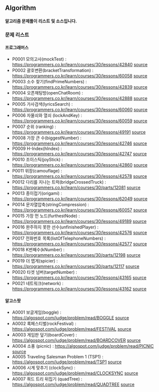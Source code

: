 ## Algorithm

#### 알고리즘 문제풀이 리스트 및 소스입니다.

### 문제 리스트

#### 프로그래머스

* P0001 모의고사(mockTest) : https://programmers.co.kr/learn/courses/30/lessons/42840 <a href="/programers/P0001_mockTest/goldswan/mockTest_goldswan.java"> source</a>
* P0002 괄호변환(bracketTransformation) : https://programmers.co.kr/learn/courses/30/lessons/60058 <a href="/GoldSwan/Algorithm/blob/master/programers/P0002_bracketTransformation/goldswan/bracketTransformation_goldswan.java"> source</a>
* P0003 소수 찾기(findPrimeNumbers) : https://programmers.co.kr/learn/courses/30/lessons/42839 <a href="/GoldSwan/Algorithm/blob/master/programers/P0003_findPrimeNumbers/goldswan/findPrimeNumbers_goldswan.java"> source</a>
* P0004 오픈채팅방(openChatRoom) : https://programmers.co.kr/learn/courses/30/lessons/42888 <a href="/GoldSwan/Algorithm/blob/master/programers/P0004_openChatRoom/goldswan/openChatRoom_goldswan.java"> source</a>
* P0005 가사검색(lyricsSearch) : https://programmers.co.kr/learn/courses/30/lessons/60060 <a href="/GoldSwan/Algorithm/blob/master/programers/P0005_lyricsSearch/goldswan/lyricsSearch_goldswan.java"> source</a>
* P0006 자물쇠와 열쇠 (lockAndKey) : https://programmers.co.kr/learn/courses/30/lessons/60059 <a href="/GoldSwan/Algorithm/blob/master/programers/P0006_lockAndKey/goldswan/lockAndKey_goldswan.java"> source</a>
* P0007 순위 (ranking) : https://programmers.co.kr/learn/courses/30/lessons/49191 <a href="/GoldSwan/Algorithm/blob/master/programers/P0007_ranking/goldswan/ranking_goldswan.java"> source</a>
* P0008 가장 큰 수(biggestNumber) : https://programmers.co.kr/learn/courses/30/lessons/42746 <a href="/GoldSwan/Algorithm/blob/master/programers/P0008_biggestNumber/goldswan/biggestNumber_goldswan.java"> source</a>
* P0009 H-Index(hIndex) : https://programmers.co.kr/learn/courses/30/lessons/42747 <a href="/GoldSwan/Algorithm/blob/master/programers/P0009_hIndex/goldswan/hIndex_goldswan.java"> source</a>
* P0010 조이스틱(joyStick) : https://programmers.co.kr/learn/courses/30/lessons/42860 <a href="/GoldSwan/Algorithm/blob/master/programers/P0010_joyStick/goldswan/joyStick_goldswan.java"> source</a>
* P0011 위장(camouflage) : https://programmers.co.kr/learn/courses/30/lessons/42578 <a href="/GoldSwan/Algorithm/blob/master/programers/P0011_camouflage/goldswan/camouflage_goldswan.java"> source</a>
* P0012 다리를 지나는 트럭(bridgeCrossedTruck) : https://programmers.co.kr/learn/courses/30/parts/12081 <a href="/GoldSwan/Algorithm/blob/master/programers/P0012_bridgeCrossedTruck/goldswan/bridgeCrossedTruck_goldswan.java"> source</a>
* P0013 종이접기(origami) : https://programmers.co.kr/learn/courses/30/lessons/62049 <a href="/GoldSwan/Algorithm/blob/master/programers/P0013_origami/goldswan/origami_goldswan.java"> source</a>
* P0014 문자열압축(stringCompression) : https://programmers.co.kr/learn/courses/30/lessons/60057 <a href="/GoldSwan/Algorithm/blob/master/programers/P0014_stringCompression/goldswan/stringCompression_goldswan.java"> source</a>
* P0015 가장 먼 노드(furthestNode) : https://programmers.co.kr/learn/courses/30/lessons/49189 <a href="/GoldSwan/Algorithm/blob/master/programers/P0015_furthestNode/goldswan/furthestNode_goldswan.java"> source</a>
* P0016 완주하지 못한 선수(unfinishedPlayer) : https://programmers.co.kr/learn/courses/30/lessons/42576 <a href="/GoldSwan/Algorithm/blob/master/programers/P0016_unfinishedPlayer/goldswan/unfinishedPlayer_goldswan.java"> source</a>
* P0017 전화번호 목록(listOfTelephoneNumbers) : https://programmers.co.kr/learn/courses/30/lessons/42577 <a href="/GoldSwan/Algorithm/blob/master/programers/P0017_listOfTelephoneNumbers/goldswan/listOfTelephoneNumbers_goldswan.java"> source</a>
* P0018 K번째수(kNumber) : https://programmers.co.kr/learn/courses/30/parts/12198 <a href="/GoldSwan/Algorithm/blob/master/programers/P0018_kNumber/goldswan/kNumber_goldswan.java"> source</a>
* P0019 더 맵게(spicier) : https://programmers.co.kr/learn/courses/30/parts/12117 <a href="/GoldSwan/Algorithm/blob/master/programers/P0019_spicier/goldswan/spicier_goldswan.java"> source</a>
* P0020 타겟 넘버(targetNumber) : https://programmers.co.kr/learn/courses/30/lessons/43165 <a href="/GoldSwan/Algorithm/blob/master/programers/P0020_targetNumber/goldswan/targetNumber_goldswan.java"> source</a>
* P0021 네트워크(network) : https://programmers.co.kr/learn/courses/30/lessons/43162 <a href="/GoldSwan/Algorithm/blob/master/programers/P0021_network/goldswan/network_goldswan.java"> source</a>

#### 알고스팟

* A0001 보글게임(boggle) : https://algospot.com/judge/problem/read/BOGGLE <a href="/GoldSwan/Algorithm/blob/master/algospot/A0001_boggle/goldswan/boggle_goldswan.java"> source</a>
* A0002 록페스티벌(rockFestival) : https://algospot.com/judge/problem/read/FESTIVAL <a href="/GoldSwan/Algorithm/blob/master/algospot/A0002_rockFestival/goldswan/rockFestival_goldswan.java"> source</a>
* A0003 게임판 덮기(boardCover) : https://algospot.com/judge/problem/read/BOARDCOVER <a href="/GoldSwan/Algorithm/blob/master/algospot/A0003_boardCover/goldswan/boardCover_goldswan.java"> source</a>
* A0004 소풍 (picnic) : https://algospot.com/judge/problem/read/PICNIC <a href="/GoldSwan/Algorithm/blob/master/algospot/A0004_picnic/goldswan/picnic_goldswan.java"> source</a>
* A0005 Traveling Salesman Problem 1 (TSP1) : https://algospot.com/judge/problem/read/TSP1 <a href="/GoldSwan/Algorithm/blob/master/algospot/A0005_TSP1/goldswan/TSP1_goldswan.java"> source</a>
* A0006 시계 맞추기 (clockSync) : https://algospot.com/judge/problem/read/CLOCKSYNC <a href="/GoldSwan/Algorithm/blob/master/algospot/A0006_clockSync/goldswan/clockSync_goldswan.java"> source</a>
* A0007 쿼드 트리 뒤집기 (quadTree) : https://algospot.com/judge/problem/read/QUADTREE <a href="/GoldSwan/Algorithm/blob/master/algospot/A0007_quadTree/goldswan/quadTree_goldswan.java"> source</a>
